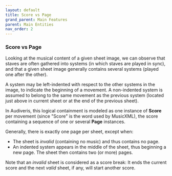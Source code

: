 ```yaml
---
layout: default
title: Score vs Page
grand_parent: Main Features
parent: Main Entities
nav_order: 2
---
```

### Score vs Page

Looking at the musical content of a given sheet image, we can observe that staves are often gathered
into systems (in which staves are played in sync), and that a given sheet image generally contains
several systems (played one after the other).

A system may be left-indented with respect to the other systems in the image, to indicate
the beginning of a movement.
A non-indented system is assumed to belong to the same movement as the previous system
(located just above in current sheet or at the end of the previous sheet).

In Audiveris, this logical containment is modeled as one instance of **Score** per movement
(since "Score" is the word used by MusicXML), the score containing a sequence of one or several
**Page** instances.

Generally, there is exactly one page per sheet, except when:
* The sheet is _invalid_ (containing no music) and thus contains no page.
* An indented system appears in the middle of the sheet, thus beginning a new page.
The sheet then contains two (or more) pages.

Note that an _invalid_ sheet is considered as a score break:
It ends the current score and the next _valid_ sheet, if any, will start another score.
